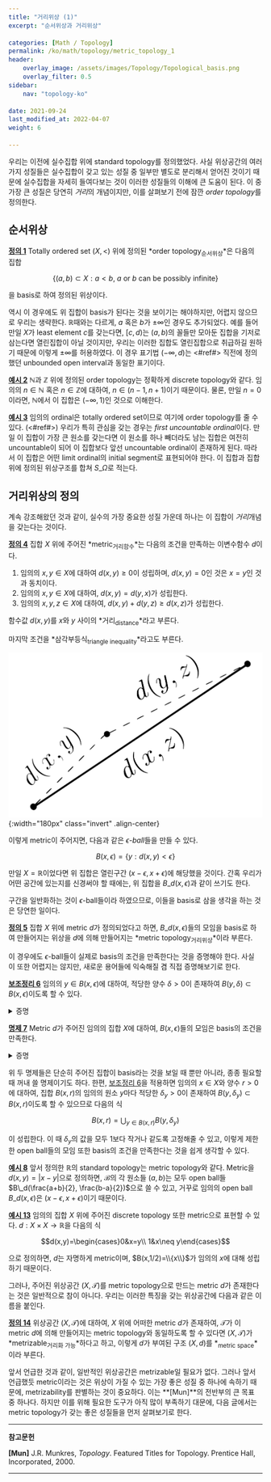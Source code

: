 ```yaml
---
title: "거리위상 (1)"
excerpt: "순서위상과 거리위상"

categories: [Math / Topology]
permalink: /ko/math/topology/metric_topology_1
header:
    overlay_image: /assets/images/Topology/Topological_basis.png
    overlay_filter: 0.5
sidebar: 
    nav: "topology-ko"

date: 2021-09-24
last_modified_at: 2022-04-07
weight: 6
    
---
```


우리는 이전에 실수집합 위에 standard topology를 정의했었다. 사실 위상공간의 여러가지 성질들은 실수집합이 갖고 있는 성질 중 일부만 별도로 분리해서 얻어진 것이기 때문에 실수집합을 자세히 들여다보는 것이 이러한 성질들의 이해에 큰 도움이 된다. 이 중 가장 큰 성질은 당연히 *거리*의 개념이지만, 이를 살펴보기 전에 잠깐 *order topology*를 정의한다. 


## 순서위상

<div class="definition" markdown="1">

<ins id="df1">**정의 1**</ins> Totally ordered set $(X,<)$ 위에 정의된 *order topology<sub>순서위상</sub>*은 다음의 집합 

$$\{(a,b)\subset X:\text{$a<b$, $a$ or $b$ can be possibly infinite}\}$$

을 basis로 하여 정의된 위상이다.

</div>

역시 이 경우에도 위 집합이 basis가 된다는 것을 보이기는 해야하지만, 어렵지 않으므로 우리는 생략한다. $\mathbb{R}$때와는 다르게, $a$ 혹은 $b$가 $\pm\infty$인 경우도 추가되었다. 예를 들어 만일 $X$가 least element $c$를 갖는다면, $[c,d)$는 $(a,b)$의 꼴들만 모아둔 집합을 기저로 삼는다면 열린집합이 아닐 것이지만, 우리는 이러한 집합도 열린집합으로 취급하길 원하기 때문에 이렇게 $\pm\infty$를 허용하였다. 이 경우 표기법 $(-\infty, d)$는 <#ref#> 직전에 정의했던 unbounded open interval과 동일한 표기이다.

<div class="example" markdown="1">

<ins id="ex2">**예시 2**</ins> $\mathbb{N}$과 $\mathbb{Z}$ 위에 정의된 order topology는 정확하게 discrete topology와 같다. 임의의 $n\in\mathbb{N}$ 혹은 $n\in\mathbb{Z}$에 대하여, $n\in (n-1,n+1)$이기 때문이다. 물론, 만일 $n=0$이라면, $\mathbb{N}$에서 이 집합은 $(-\infty, 1)$인 것으로 이해한다.
</div>

<div class="example" markdown="1">

<ins id="ex3">**예시 3**</ins> 임의의 ordinal은 totally ordered set이므로 여기에 order topology를 줄 수 있다. (<#ref#>) 
우리가 특히 관심을 갖는 경우는 *first uncountable ordinal*이다. 만일 이 집합이 가장 큰 원소를 갖는다면 이 원소를 하나 빼더라도 남는 집합은 여전히 uncountable이 되어 이 집합보다 앞선 uncountable ordinal이 존재하게 된다. 따라서 이 집합은 어떤 limit ordinal의 initial segment로 표현되어야 한다. 이 집합과 집합 위에 정의된 위상구조를 합쳐 $S\_\Omega$로 적는다.

</div>

## 거리위상의 정의

계속 강조해왔던 것과 같이, 실수의 가장 중요한 성질 가운데 하나는 이 집합이 *거리*개념을 갖는다는 것이다. 

<div class="definition" markdown="1">

<ins id="df4">**정의 4**</ins> 집합 $X$ 위에 주어진 *metric<sub>거리함수</sub>*는 다음의 조건을 만족하는 이변수함수 $d$이다.

1. 임의의 $x,y\in X$에 대하여 $d(x,y)\geq 0$이 성립하며, $d(x,y)=0$인 것은 $x=y$인 것과 동치이다.
2. 임의의 $x,y\in X$에 대하여, $d(x,y)=d(y,x)$가 성립한다.
3. 임의의 $x,y,z\in X$에 대하여, $d(x,y)+d(y,z)\geq d(x,z)$가 성립한다.

함수값 $d(x,y)$를 $x$와 $y$ 사이의 *거리<sub>distance</sub>*라고 부른다. 

</div>

마지막 조건을 *삼각부등식<sub>triangle inequality</sub>*라고도 부른다.

![triangle_inequality](/assets/images/Topology/Topology_on_R-1.png){:width="180px"  class="invert" .align-center}

이렇게 metric이 주어지면, 다음과 같은 *$\epsilon$-ball*들을 만들 수 있다. 

$$B(x,\epsilon)=\{y:d(x,y)<\epsilon\}$$ 

만일 $X=\mathbb{R}$이었다면 위 집합은 열린구간 $(x-\epsilon, x+\epsilon)$에 해당했을 것이다. 간혹 우리가 어떤 공간에 있는지를 신경써야 할 때에는, 위 집합을 $B\_d(x,\epsilon)$과 같이 쓰기도 한다.

구간을 일반화하는 것이 $\epsilon$-ball들이라 하였으므로, 이들을 basis로 삼을 생각을 하는 것은 당연한 일이다.

<div class="definition" markdown="1">

<ins id="df5">**정의 5**</ins> 집합 $X$ 위에 metric $d$가 정의되었다고 하면, $B\_d(x,\epsilon)$들의 모임을 basis로 하여 만들어지는 위상을 $d$에 의해 만들어지는 *metric topology<sub>거리위상</sub>*이라 부른다.

</div>

이 경우에도 $\epsilon$-ball들이 실제로 basis의 조건을 만족한다는 것을 증명해야 한다. 사실 이 또한 어렵지는 않지만, 새로운 용어들에 익숙해질 겸 직접 증명해보기로 한다. 

<div class="proposition" markdown="1">

<ins id="lem6">**보조정리 6**</ins> 임의의 $y\in B(x,\epsilon)$에 대하여, 적당한 양수 $\delta>0$이 존재하여 $B(y,\delta)\subset B(x,\epsilon)$이도록 할 수 있다.

</div>
<details class="proof" markdown="1">
<summary>증명</summary>

$\delta=\epsilon-d(x,y)$라 하자. 그럼 삼각부등식에 의하여, 임의의 $z\in B(y,\delta)$에 대해

$$d(x,z)\leq d(y,z)+d(x,y)<(\epsilon-d(x,y))+d(x,y)=\epsilon$$

이 성립하므로, $z\in B(x,\epsilon)$이 성립한다.

</details>

<div class="proposition" markdown="1">

<ins id="pp7">**명제 7**</ins> Metric $d$가 주어진 임의의 집합 $X$에 대하여, $B(x,\epsilon)$들의 모임은 basis의 조건을 만족한다.

</div>
<details class="proof" markdown="1">
<summary>증명</summary>

우선 임의의 $x\in X$에 대하여 $B(x,1)$은 항상 $x$를 포함하므로 $B(x,\epsilon)$들의 모임이 $X$를 덮는 것은 자명하다. 

공집합이 아닌 교집합을 갖는 임의의 두 ball $B\_1=B(x\_1,\epsilon\_1)$과 $B\_2=B(x\_2,\epsilon\_2)$가 주어졌다고 하자. 그럼 임의의 $y\in B\_1\cap B\_2$에 대하여, 앞선 보조정리에 의해 $B(y, \delta\_1)\subset B\_1$, $B(y,\delta\_2)\subset B\_2$이도록 하는 $\delta\_1, \delta\_2$가 각각 존재한다. 이제 $\delta=\min(\delta\_1,\delta\_2)$로 두면, 

$$B(y, \delta)\subset B(y, \delta_i)\subset B(x, \epsilon_i)$$

가 $i=1,2$에 대해 성립하므로 원하는 결과를 얻는다.

</details>

위 두 명제들은 단순히 주어진 집합이 basis라는 것을 보일 때 뿐만 아니라, 종종 필요할 때 꺼내 쓸 명제이기도 하다. 한편, [보조정리 6](#lem6)을 적용하면 임의의 $x\in X$와 양수 $r>0$에 대하여, 집합 $B(x,r)$의 임의의 원소 $y$마다 적당한 $\delta_y>0$이 존재하여 $B(y,\delta_y)\subset B(x,r)$이도록 할 수 있으므로 다음의 식

$$B(x,r)=\bigcup_{y\in B(x,r)} B(y, \delta_y)$$

이 성립한다. 이 때 $\delta_y$의 값을 모두 1보다 작거나 같도록 고정해줄 수 있고, 이렇게 제한한 open ball들의 모임 또한 basis의 조건을 만족한다는 것을 쉽게 생각할 수 있다.

<div class="example" markdown="1">

<ins id="ex8">**예시 8**</ins> 앞서 정의한 $\mathbb{R}$의 standard topology는 metric topology와 같다. Metric을 $d(x,y)=\lvert x-y\rvert$으로 정의하면, $\mathcal{B}$의 각 원소들 $(a,b)$는 모두 open ball들 $B\_d(\frac{a+b}{2}, \frac{b-a}{2})$으로 쓸 수 있고, 거꾸로 임의의 open ball $B\_d(x,\epsilon)$은 $(x-\epsilon, x+\epsilon)$이기 때문이다.

</div>
<div class="example" markdown="1">

<ins id="ex13">**예시 13**</ins> 임의의 집합 $X$ 위에 주어진 discrete topology 또한 metric으로 표현할 수 있다. $d:X\times X\rightarrow\mathbb{R}$을 다음의 식 

$$d(x,y)=\begin{cases}0&x=y\\ 1&x\neq y\end{cases}$$

으로 정의하면, $d$는 자명하게 metric이며, $B(x,1/2)=\\{x\\}$가 임의의 $x$에 대해 성립하기 때문이다.
</div>

그러나, 주어진 위상공간 $(X,\mathcal{T})$를 metric topology으로 만드는 metric $d$가 존재한다는 것은 일반적으로 참이 아니다. 우리는 이러한 특징을 갖는 위상공간에 다음과 같은 이름을 붙인다. 

<div class="definition" markdown="1">

<ins id="df14">**정의 14**</ins> 위상공간 $(X,\mathcal{T})$에 대하여, $X$ 위에 어떠한 metric $d$가 존재하여, $\mathcal{T}$가 이 metric $d$에 의해 만들어지는 metric topology와 동일하도록 할 수 있다면 $(X,\mathcal{T})$가 *metrizable<sub>거리화 가능</sub>*하다고 하고, 이렇게 $d$가 부여된 구조 $(X,d)$를 *<sub>metric space</sub>*이라 부른다.

</div>

앞서 언급한 것과 같이, 일반적인 위상공간은 metrizable일 필요가 없다. 그러나 앞서 언급했듯 metric이라는 것은 위상이 가질 수 있는 가장 좋은 성질 중 하나에 속하기 때문에, metrizability를 판별하는 것이 중요하다. 이는 **[Mun]**의 전반부의 큰 목표 중 하나다. 하지만 이를 위해 필요한 도구가 아직 많이 부족하기 대문에, 다음 글에서는 metric topology가 갖는 좋은 성질들을 먼저 살펴보기로 한다. 

---

**참고문헌**

**[Mun]** J.R. Munkres, <i>Topology</i>. Featured Titles for Topology. Prentice Hall, Incorporated, 2000.

---

